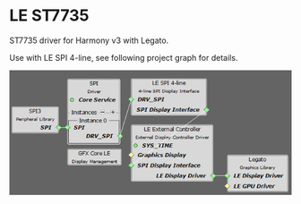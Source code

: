 # LE ST7735
ST7735 driver for Harmony v3 with Legato.

Use with LE SPI 4-line, see following project graph for details.

![project graph](https://raw.githubusercontent.com/yamamaya/LE_ST7735/main/Project%20graph.png)
